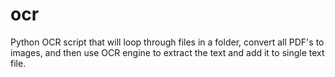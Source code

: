 # ocr
Python OCR script that will loop through files in a folder, convert all PDF's to images, and then use OCR engine to extract the text and add it to single text file.
